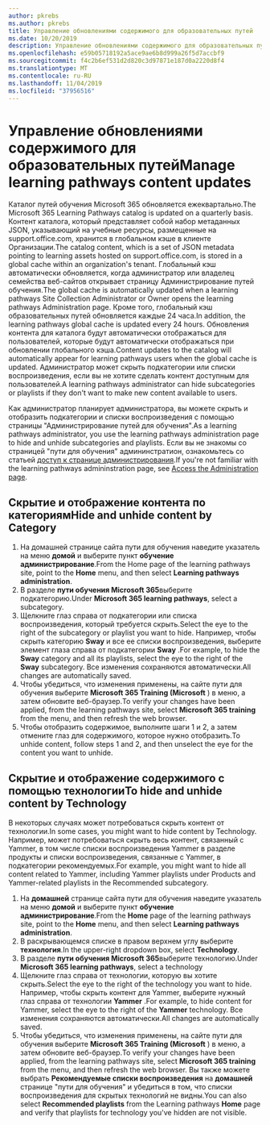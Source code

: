 ```yaml
---
author: pkrebs
ms.author: pkrebs
title: Управление обновлениями содержимого для образовательных путей
ms.date: 10/20/2019
description: Управление обновлениями содержимого для образовательных путей
ms.openlocfilehash: e59b05718192a5ace9ae6b8d999a26f5d7accbf9
ms.sourcegitcommit: f4c2b6ef531d2d820c3d97871e187d0a2220d8f4
ms.translationtype: MT
ms.contentlocale: ru-RU
ms.lasthandoff: 11/04/2019
ms.locfileid: "37956516"
---
```

# <a name="manage-learning-pathways-content-updates"></a><span data-ttu-id="08188-103">Управление обновлениями содержимого для образовательных путей</span><span class="sxs-lookup"><span data-stu-id="08188-103">Manage learning pathways content updates</span></span>
<span data-ttu-id="08188-104">Каталог путей обучения Microsoft 365 обновляется ежеквартально.</span><span class="sxs-lookup"><span data-stu-id="08188-104">The Microsoft 365 Learning Pathways catalog is updated on a quarterly basis.</span></span> <span data-ttu-id="08188-105">Контент каталога, который представляет собой набор метаданных JSON, указывающий на учебные ресурсы, размещенные на support.office.com, хранится в глобальном кэше в клиенте Организации.</span><span class="sxs-lookup"><span data-stu-id="08188-105">The catalog content, which is a set of JSON metadata pointing to learning assets hosted on support.office.com, is stored in a global cache within an organization's tenant.</span></span> <span data-ttu-id="08188-106">Глобальный кэш автоматически обновляется, когда администратор или владелец семейства веб-сайтов открывает страницу Администрирование путей обучения.</span><span class="sxs-lookup"><span data-stu-id="08188-106">The global cache is automatically updated when a learning pathways Site Collection Administrator or Owner opens the learning pathways Administration page.</span></span> <span data-ttu-id="08188-107">Кроме того, глобальный кэш образовательных путей обновляется каждые 24 часа.</span><span class="sxs-lookup"><span data-stu-id="08188-107">In addition, the learning pathways global cache is updated every 24 hours.</span></span> <span data-ttu-id="08188-108">Обновления контента для каталога будут автоматически отображаться для пользователей, которые будут автоматически отображаться при обновлении глобального кэша.</span><span class="sxs-lookup"><span data-stu-id="08188-108">Content updates to the catalog will automatically appear for learning pathways users when the global cache is updated.</span></span> <span data-ttu-id="08188-109">Администратор может скрыть подкатегории или списки воспроизведения, если вы не хотите сделать контент доступным для пользователей.</span><span class="sxs-lookup"><span data-stu-id="08188-109">A learning pathways administrator can hide subcategories or playlists if they don't want to make new content available to users.</span></span>

<span data-ttu-id="08188-110">Как администратор планирует администратора, вы можете скрыть и отобразить подкатегории и списки воспроизведения с помощью страницы "Администрирование путей для обучения".</span><span class="sxs-lookup"><span data-stu-id="08188-110">As a learning pathways administrator, you use the learning pathways administration page to hide and unhide subcategories and playlists.</span></span> <span data-ttu-id="08188-111">Если вы не знакомы со страницей "пути для обучения" админинстратион, ознакомьтесь со статьей [доступ к странице администрирования](custom_accessadmin.md).</span><span class="sxs-lookup"><span data-stu-id="08188-111">If you're not familiar with the learning pathways admininstration page, see [Access the Administration page](custom_accessadmin.md).</span></span>

## <a name="hide-and-unhide-content-by-category"></a><span data-ttu-id="08188-112">Скрытие и отображение контента по категориям</span><span class="sxs-lookup"><span data-stu-id="08188-112">Hide and unhide content by Category</span></span>
1. <span data-ttu-id="08188-113">На домашней странице сайта пути для обучения наведите указатель на меню **домой** и выберите пункт **обучение администрирование**.</span><span class="sxs-lookup"><span data-stu-id="08188-113">From the Home page of the learning pathways site, point to the **Home** menu, and then select **Learning pathways administration**.</span></span>
2. <span data-ttu-id="08188-114">В разделе **пути обучения Microsoft 365**выберите подкатегорию.</span><span class="sxs-lookup"><span data-stu-id="08188-114">Under **Microsoft 365 learning pathways**, select a subcategory.</span></span>
3. <span data-ttu-id="08188-115">Щелкните глаз справа от подкатегории или списка воспроизведения, который требуется скрыть.</span><span class="sxs-lookup"><span data-stu-id="08188-115">Select the eye to the right of the subcategory or playlist you want to hide.</span></span> <span data-ttu-id="08188-116">Например, чтобы скрыть категорию **Sway** и все ее списки воспроизведения, выберите элемент глаза справа от подкатегории **Sway** .</span><span class="sxs-lookup"><span data-stu-id="08188-116">For example, to hide the **Sway** category and all its playlists, select the eye to the right of the **Sway** subcategory.</span></span> <span data-ttu-id="08188-117">Все изменения сохраняются автоматически.</span><span class="sxs-lookup"><span data-stu-id="08188-117">All changes are automatically saved.</span></span>
4. <span data-ttu-id="08188-118">Чтобы убедиться, что изменения применены, на сайте пути для обучения выберите **Microsoft 365 Training (Microsoft** ) в меню, а затем обновите веб-браузер.</span><span class="sxs-lookup"><span data-stu-id="08188-118">To verify your changes have been applied, from the learning pathways site, select **Microsoft 365 training** from the menu, and then refresh the web browser.</span></span>
5. <span data-ttu-id="08188-119">Чтобы отобразить содержимое, выполните шаги 1 и 2, а затем отмените глаз для содержимого, которое нужно отобразить.</span><span class="sxs-lookup"><span data-stu-id="08188-119">To unhide content, follow steps 1 and 2, and then unselect the eye for the content you want to unhide.</span></span>

## <a name="to-hide-and-unhide-content-by-technology"></a><span data-ttu-id="08188-120">Скрытие и отображение содержимого с помощью технологии</span><span class="sxs-lookup"><span data-stu-id="08188-120">To hide and unhide content by Technology</span></span>
<span data-ttu-id="08188-121">В некоторых случаях может потребоваться скрыть контент от технологии.</span><span class="sxs-lookup"><span data-stu-id="08188-121">In some cases, you might want to hide content by Technology.</span></span> <span data-ttu-id="08188-122">Например, может потребоваться скрыть весь контент, связанный с Yammer, в том числе списки воспроизведения Yammer в разделе продукты и списки воспроизведения, связанные с Yammer, в подкатегории рекомендуемых.</span><span class="sxs-lookup"><span data-stu-id="08188-122">For example, you might want to hide all content related to Yammer, including Yammer playlists under Products and Yammer-related playlists in the Recommended subcategory.</span></span>

1. <span data-ttu-id="08188-123">На **домашней** странице сайта пути для обучения наведите указатель на меню **домой** и выберите пункт **обучение администрирование**.</span><span class="sxs-lookup"><span data-stu-id="08188-123">From the **Home** page of the learning pathways site, point to the **Home** menu, and then select **Learning pathways administration**.</span></span>
2. <span data-ttu-id="08188-124">В раскрывающемся списке в правом верхнем углу выберите **технология**.</span><span class="sxs-lookup"><span data-stu-id="08188-124">In the upper-right dropdown box, select **Technology**.</span></span>
3. <span data-ttu-id="08188-125">В разделе **пути обучения Microsoft 365**выберите технологию.</span><span class="sxs-lookup"><span data-stu-id="08188-125">Under **Microsoft 365 learning pathways**, select a technology</span></span>
4. <span data-ttu-id="08188-126">Щелкните глаз справа от технологии, которую вы хотите скрыть.</span><span class="sxs-lookup"><span data-stu-id="08188-126">Select the eye to the right of the technology you want to hide.</span></span> <span data-ttu-id="08188-127">Например, чтобы скрыть контент для Yammer, выберите нужный глаз справа от технологии **Yammer** .</span><span class="sxs-lookup"><span data-stu-id="08188-127">For example, to hide content for Yammer, select the eye to the right of the **Yammer** technology.</span></span> <span data-ttu-id="08188-128">Все изменения сохраняются автоматически.</span><span class="sxs-lookup"><span data-stu-id="08188-128">All changes are automatically saved.</span></span>
5. <span data-ttu-id="08188-129">Чтобы убедиться, что изменения применены, на сайте пути для обучения выберите **Microsoft 365 Training (Microsoft** ) в меню, а затем обновите веб-браузер.</span><span class="sxs-lookup"><span data-stu-id="08188-129">To verify your changes have been applied, from the learning pathways site, select **Microsoft 365 training** from the menu, and then refresh the web browser.</span></span> <span data-ttu-id="08188-130">Вы также можете выбрать **Рекомендуемые списки воспроизведения** на **домашней** странице "пути для обучения" и убедиться в том, что списки воспроизведения для скрытых технологий не видны.</span><span class="sxs-lookup"><span data-stu-id="08188-130">You can also select **Recommended playlists** from the Learning pathways **Home** page and verify that playlists for technology you've hidden are not visible.</span></span>

